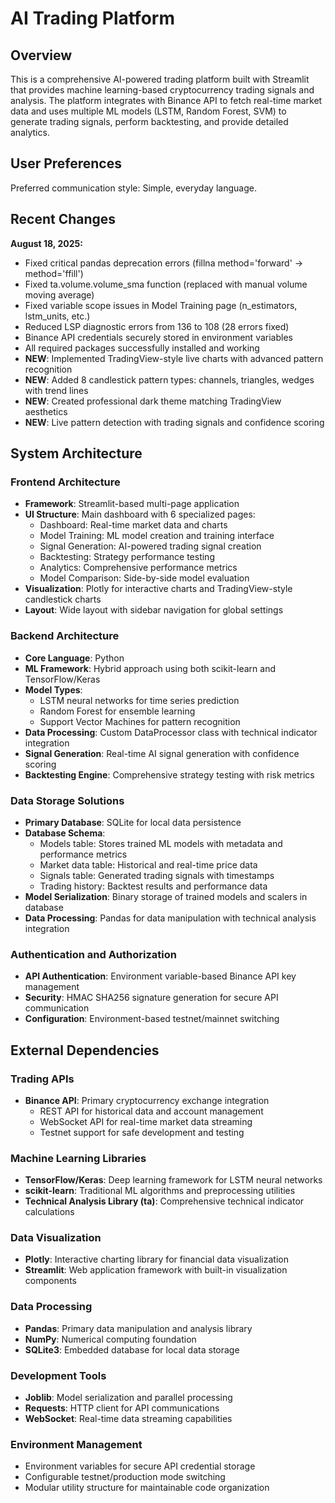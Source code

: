 # AI Trading Platform

## Overview

This is a comprehensive AI-powered trading platform built with Streamlit that provides machine learning-based cryptocurrency trading signals and analysis. The platform integrates with Binance API to fetch real-time market data and uses multiple ML models (LSTM, Random Forest, SVM) to generate trading signals, perform backtesting, and provide detailed analytics.

## User Preferences

Preferred communication style: Simple, everyday language.

## Recent Changes

**August 18, 2025:**
- Fixed critical pandas deprecation errors (fillna method='forward' → method='ffill')
- Fixed ta.volume.volume_sma function (replaced with manual volume moving average)
- Fixed variable scope issues in Model Training page (n_estimators, lstm_units, etc.)
- Reduced LSP diagnostic errors from 136 to 108 (28 errors fixed)
- Binance API credentials securely stored in environment variables
- All required packages successfully installed and working
- **NEW**: Implemented TradingView-style live charts with advanced pattern recognition
- **NEW**: Added 8 candlestick pattern types: channels, triangles, wedges with trend lines
- **NEW**: Created professional dark theme matching TradingView aesthetics
- **NEW**: Live pattern detection with trading signals and confidence scoring

## System Architecture

### Frontend Architecture
- **Framework**: Streamlit-based multi-page application
- **UI Structure**: Main dashboard with 6 specialized pages:
  - Dashboard: Real-time market data and charts
  - Model Training: ML model creation and training interface
  - Signal Generation: AI-powered trading signal creation
  - Backtesting: Strategy performance testing
  - Analytics: Comprehensive performance metrics
  - Model Comparison: Side-by-side model evaluation
- **Visualization**: Plotly for interactive charts and TradingView-style candlestick charts
- **Layout**: Wide layout with sidebar navigation for global settings

### Backend Architecture
- **Core Language**: Python
- **ML Framework**: Hybrid approach using both scikit-learn and TensorFlow/Keras
- **Model Types**: 
  - LSTM neural networks for time series prediction
  - Random Forest for ensemble learning
  - Support Vector Machines for pattern recognition
- **Data Processing**: Custom DataProcessor class with technical indicator integration
- **Signal Generation**: Real-time AI signal generation with confidence scoring
- **Backtesting Engine**: Comprehensive strategy testing with risk metrics

### Data Storage Solutions
- **Primary Database**: SQLite for local data persistence
- **Database Schema**: 
  - Models table: Stores trained ML models with metadata and performance metrics
  - Market data table: Historical and real-time price data
  - Signals table: Generated trading signals with timestamps
  - Trading history: Backtest results and performance data
- **Model Serialization**: Binary storage of trained models and scalers in database
- **Data Processing**: Pandas for data manipulation with technical analysis integration

### Authentication and Authorization
- **API Authentication**: Environment variable-based Binance API key management
- **Security**: HMAC SHA256 signature generation for secure API communication
- **Configuration**: Environment-based testnet/mainnet switching

## External Dependencies

### Trading APIs
- **Binance API**: Primary cryptocurrency exchange integration
  - REST API for historical data and account management
  - WebSocket API for real-time market data streaming
  - Testnet support for safe development and testing

### Machine Learning Libraries
- **TensorFlow/Keras**: Deep learning framework for LSTM neural networks
- **scikit-learn**: Traditional ML algorithms and preprocessing utilities
- **Technical Analysis Library (ta)**: Comprehensive technical indicator calculations

### Data Visualization
- **Plotly**: Interactive charting library for financial data visualization
- **Streamlit**: Web application framework with built-in visualization components

### Data Processing
- **Pandas**: Primary data manipulation and analysis library
- **NumPy**: Numerical computing foundation
- **SQLite3**: Embedded database for local data storage

### Development Tools
- **Joblib**: Model serialization and parallel processing
- **Requests**: HTTP client for API communications
- **WebSocket**: Real-time data streaming capabilities

### Environment Management
- Environment variables for secure API credential storage
- Configurable testnet/production mode switching
- Modular utility structure for maintainable code organization